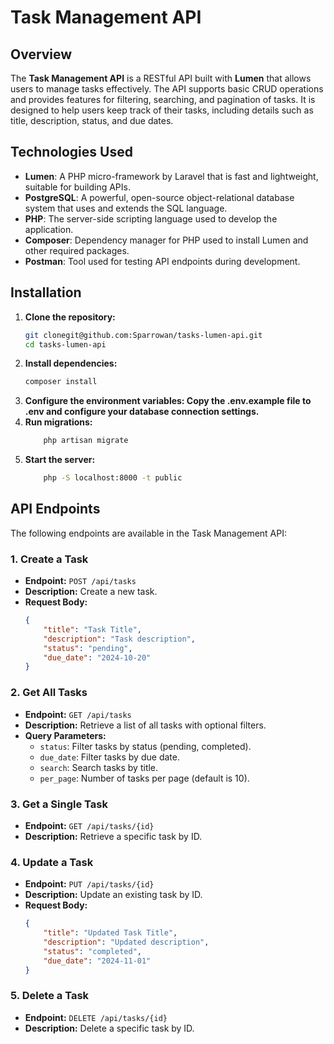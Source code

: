# Task Management API

## Overview

The **Task Management API** is a RESTful API built with **Lumen** that allows users to manage tasks effectively. The API supports basic CRUD operations and provides features for filtering, searching, and pagination of tasks. It is designed to help users keep track of their tasks, including details such as title, description, status, and due dates.

## Technologies Used

- **Lumen**: A PHP micro-framework by Laravel that is fast and lightweight, suitable for building APIs.
- **PostgreSQL**: A powerful, open-source object-relational database system that uses and extends the SQL language.
- **PHP**: The server-side scripting language used to develop the application.
- **Composer**: Dependency manager for PHP used to install Lumen and other required packages.
- **Postman**: Tool used for testing API endpoints during development.

## Installation

1. **Clone the repository:**
   ```bash
   git clonegit@github.com:Sparrowan/tasks-lumen-api.git
   cd tasks-lumen-api

2. **Install dependencies:**
    ```bash
    composer install
3. **Configure the environment variables: Copy the .env.example file to .env and configure your database connection settings.**
4. **Run migrations:**
    ```bash
        php artisan migrate
5. **Start the server:**
    ```bash
        php -S localhost:8000 -t public

## API Endpoints

The following endpoints are available in the Task Management API:

### 1. Create a Task
- **Endpoint:** `POST /api/tasks`
- **Description:** Create a new task.
- **Request Body:**
  ```json
  {
      "title": "Task Title",
      "description": "Task description",
      "status": "pending",
      "due_date": "2024-10-20"
  }

### 2. Get All Tasks
- **Endpoint:** `GET /api/tasks`
- **Description:** Retrieve a list of all tasks with optional filters.
- **Query Parameters:**
  - `status`: Filter tasks by status (pending, completed).
  - `due_date`: Filter tasks by due date.
  - `search`: Search tasks by title.
  - `per_page`: Number of tasks per page (default is 10).

### 3. Get a Single Task
- **Endpoint:** `GET /api/tasks/{id}`
- **Description:** Retrieve a specific task by ID.

### 4. Update a Task
- **Endpoint:** `PUT /api/tasks/{id}`
- **Description:** Update an existing task by ID.
- **Request Body:**
  ```json
  {
      "title": "Updated Task Title",
      "description": "Updated description",
      "status": "completed",
      "due_date": "2024-11-01"
  }

### 5. Delete a Task
- **Endpoint:** `DELETE /api/tasks/{id}`
- **Description:** Delete a specific task by ID.




